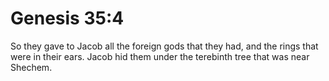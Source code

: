 # Genesis 35:4

So they gave to Jacob all the foreign gods that they had, and the rings that were in their ears. Jacob hid them under the terebinth tree that was near Shechem.
